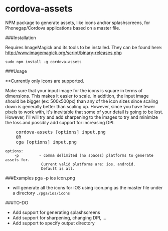 cordova-assets
===============

NPM package to generate assets, like icons and/or splashscreens, for Phonegap/Cordova applications based on a master file.

###Installation

Requires ImageMagick and its tools to be installed. They can be found here:  <http://www.imagemagick.org/script/binary-releases.php>


`sudo npm install -g cordova-assets`


###Usage

**Currently only icons are supported.

Make sure that your input image for the icons is square in terms of dimensions. This makes it easier to scale.  In addition, the input image should be bigger (ex: 500x500px) than any of the icon sizes since scaling down is generally better than scaling up. However, since you have fewer pixels to work with, it's inevitable that some of your detail is going to be lost. However, I'll will try and add sharpening to the images to try and minimize the loss and possibly add support for increasing DPI.

<pre>
    cordova-assets [options] input.png
    OR
    cga [options] input.png
</pre>

```
options:
    -p         - comma delimited (no spaces) platforms to generate assets for.
                Current valid platforms are: ios, android.
                Default is all.
```

###Examples
pga -p ios icon.png

- will generate all the icons for iOS using icon.png as the master file under a directory `./pga/ios/icons`


###TO-DO

- Add support for generating splashscreens
- Add support for sharpening, changing DPI, ...
- Add support to specify output directory